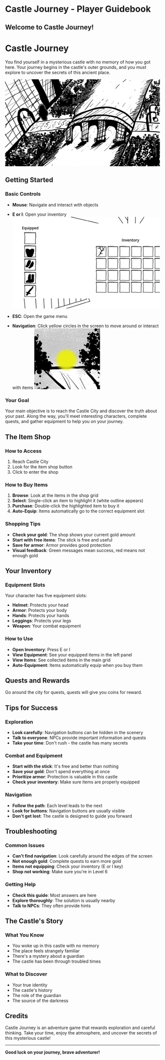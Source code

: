 # Castle Journey - Player Guidebook

## Welcome to Castle Journey!

# Castle Journey

You find yourself in a mysterious castle with no memory of how you got here.
Your journey begins in the castle's outer grounds, and you must explore to uncover the secrets of this ancient place.

![img](./menu_background_example.png)

## Getting Started

### Basic Controls

- **Mouse**: Navigate and interact with objects
- **E or I**: Open your inventory
  ![img](./assets/inventory_example.png)

- **ESC**: Open the game menu
- **Navigation**: Click yellow circles in the screen to move around or interact with items
  ![img](./assets/navigation_button_example.png)

### Your Goal

Your main objective is to reach the Castle City and discover the truth about your past.
Along the way, you'll meet interesting characters, complete quests, and gather equipment to help you on your journey.

## The Item Shop

### How to Access

1. Reach Castle City
2. Look for the item shop button
3. Click to enter the shop

### How to Buy Items

1. **Browse**: Look at the items in the shop grid
2. **Select**: Single-click an item to highlight it (white outline appears)
3. **Purchase**: Double-click the highlighted item to buy it
4. **Auto-Equip**: Items automatically go to the correct equipment slot

### Shopping Tips

- **Check your gold**: The shop shows your current gold amount
- **Start with free items**: The stick is free and useful
- **Save for armor**: Armor provides good protection
- **Visual feedback**: Green messages mean success, red means not enough gold

## Your Inventory

### Equipment Slots

Your character has five equipment slots:

- **Helmet**: Protects your head
- **Armor**: Protects your body
- **Hands**: Protects your hands
- **Leggings**: Protects your legs
- **Weapon**: Your combat equipment

### How to Use

- **Open Inventory**: Press E or I
- **View Equipment**: See your equipped items in the left panel
- **View Items**: See collected items in the main grid
- **Auto-Equipment**: Items automatically equip when you buy them

## Quests and Rewards

Go around the city for quests, quests will give you coins for reward.

## Tips for Success

### Exploration

- **Look carefully**: Navigation buttons can be hidden in the scenery
- **Talk to everyone**: NPCs provide important information and quests
- **Take your time**: Don't rush - the castle has many secrets

### Combat and Equipment

- **Start with the stick**: It's free and better than nothing
- **Save your gold**: Don't spend everything at once
- **Prioritize armor**: Protection is valuable in this castle
- **Check your inventory**: Make sure items are properly equipped

### Navigation

- **Follow the path**: Each level leads to the next
- **Look for buttons**: Navigation buttons are usually visible
- **Don't get lost**: The castle is designed to guide you forward

## Troubleshooting

### Common Issues

- **Can't find navigation**: Look carefully around the edges of the screen
- **Not enough gold**: Complete quests to earn more gold
- **Items not equipping**: Check your inventory (E or I key)
- **Shop not working**: Make sure you're in Level 6

### Getting Help

- **Check this guide**: Most answers are here
- **Explore thoroughly**: The solution is usually nearby
- **Talk to NPCs**: They often provide hints

## The Castle's Story

### What You Know

- You woke up in this castle with no memory
- The place feels strangely familiar
- There's a mystery about a guardian
- The castle has been through troubled times

### What to Discover

- Your true identity
- The castle's history
- The role of the guardian
- The source of the darkness

## Credits

Castle Journey is an adventure game that rewards exploration and careful thinking. Take your time, enjoy the atmosphere, and uncover the secrets of this mysterious castle!

---

**Good luck on your journey, brave adventurer!**
